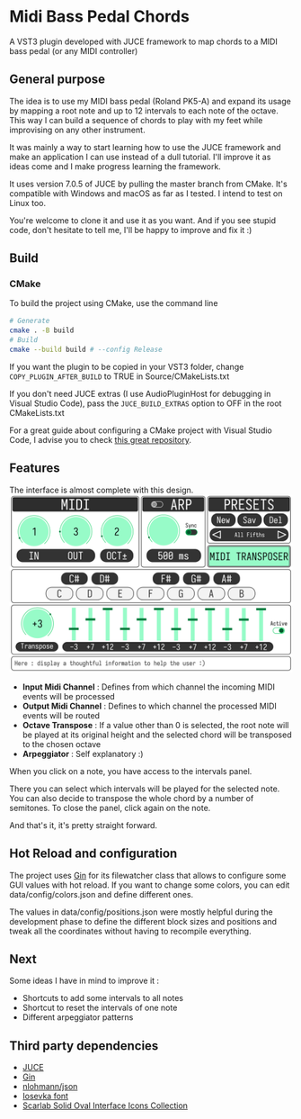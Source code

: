 # Midi Bass Pedal Chords


A VST3 plugin developed with JUCE framework to map chords to a MIDI bass pedal (or any MIDI controller)

## General purpose


The idea is to use my MIDI bass pedal (Roland PK5-A) and expand its usage by mapping a root note and up to 12 intervals to each note of the octave. 
This way I can build a sequence of chords to play with my feet while improvising on any other instrument.


It was mainly a way to start learning how to use the JUCE framework and make an application I can use instead of a dull tutorial. 
I'll improve it as ideas come and I make progress learning the framework. 

It uses version 7.0.5 of JUCE by pulling the master branch from CMake. It's compatible with Windows and macOS as far as I tested. I intend to test on Linux too.

You're welcome to clone it and use it as you want. And if you see stupid code, don't hesitate to tell me, I'll be happy to improve and fix it :) 

## Build

### CMake ###

To build the project using CMake, use the command line

```bash
# Generate
cmake . -B build
# Build
cmake --build build # --config Release
```

If you want the plugin to be copied in your VST3 folder, change `COPY_PLUGIN_AFTER_BUILD` to TRUE in Source/CMakeLists.txt

If you don't need JUCE extras (I use AudioPluginHost for debugging in Visual Studio Code), pass the `JUCE_BUILD_EXTRAS` option to OFF in the root CMakeLists.txt

For a great guide about configuring a CMake project with Visual Studio Code, I advise you to check [this great repository](https://github.com/tomoyanonymous/juce_cmake_vscode_example).

## Features

The interface is almost complete with this design.
![interface](./Midi%20Transposer%20v0.5.png)

* **Input Midi Channel** : Defines from which channel the incoming MIDI events will be processed
* **Output Midi Channel** : Defines to which channel the processed MIDI events will be routed
* **Octave Transpose** : If a value other than 0 is selected, the root note will be played at its original height and the selected chord will be transposed to the chosen octave
* **Arpeggiator** : Self explanatory :)

When you click on a note, you have access to the intervals panel.

There you can select which intervals will be played for the selected note. You can also decide to transpose the whole chord by a number of semitones. To close the panel, click again on the note.

And that's it, it's pretty straight forward.

## Hot Reload and configuration

The project uses [Gin](https://github.com/FigBug/Gin) for its filewatcher class that allows to configure some GUI values with hot reload. If you want to change some colors, you can edit data/config/colors.json and define different ones.

The values in data/config/positions.json were mostly helpful during the development phase to define the different block sizes and positions and tweak all the coordinates without having to recompile everything.

## Next

Some ideas I have in mind to improve it :
 * Shortcuts to add some intervals to all notes
 * Shortcut to reset the intervals of one note
 * Different arpeggiator patterns

 ## Third party dependencies

- [JUCE](https://juce.com/)
- [Gin](https://github.com/FigBug/Gin)
- [nlohmann/json](https://github.com/nlohmann/json)
- [Iosevka font](https://github.com/be5invis/Iosevka)
- [Scarlab Solid Oval Interface Icons Collection](https://www.svgrepo.com/collection/scarlab-solid-oval-interface-icons/)